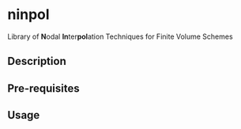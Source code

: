 # ninpol

Library of **N**odal **In**ter**pol**ation Techniques for Finite Volume Schemes

## Description

## Pre-requisites

## Usage

